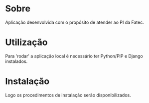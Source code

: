 # Sobre
Aplicação desenvolvida com o propósito de atender ao PI da Fatec.

# Utilização
Para 'rodar' a aplicação local é necessário ter Python/PIP e Django instalados.

# Instalação
Logo os procedimentos de instalação serão disponibilizados.
